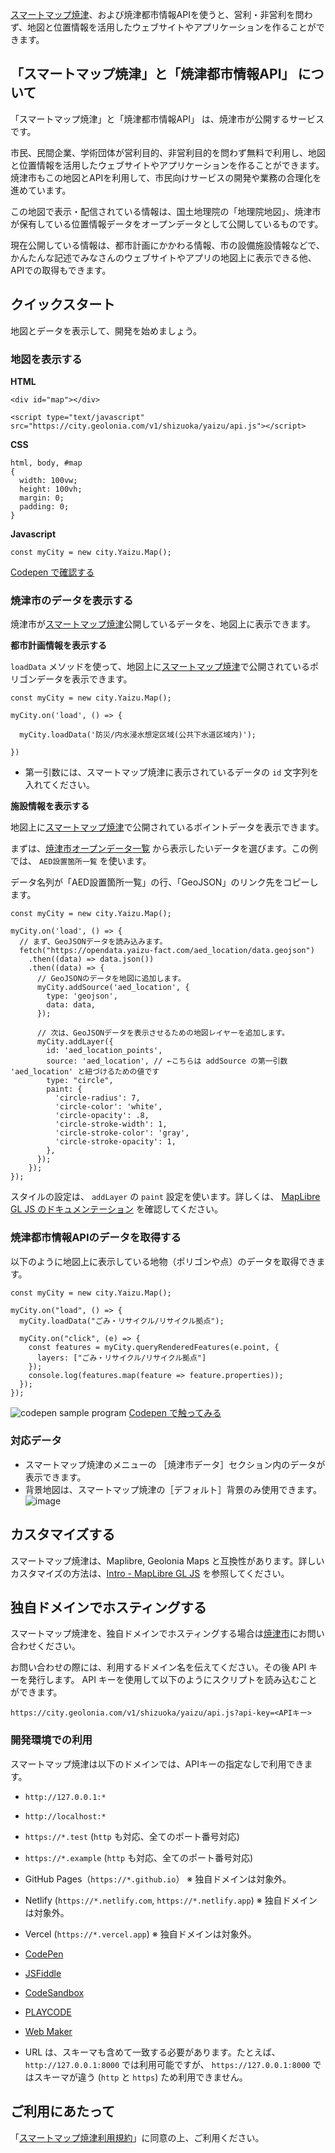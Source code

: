 [スマートマップ焼津](https://maps.yaizu-smartcity.jp/)、および焼津都市情報APIを使うと、営利・非営利を問わず、地図と位置情報を活用したウェブサイトやアプリケーションを作ることができます。


## 「スマートマップ焼津」と「焼津都市情報API」 について

「スマートマップ焼津」と「焼津都市情報API」 は、焼津市が公開するサービスです。

市民、民間企業、学術団体が営利目的、非営利目的を問わず無料で利用し、地図と位置情報を活用したウェブサイトやアプリケーションを作ることができます。焼津市もこの地図とAPIを利用して、市民向けサービスの開発や業務の合理化を進めています。

この地図で表示・配信されている情報は、国土地理院の「地理院地図」、焼津市が保有している位置情報データをオープンデータとして公開しているものです。

現在公開している情報は、都市計画にかかわる情報、市の設備施設情報などで、かんたんな記述でみなさんのウェブサイトやアプリの地図上に表示できる他、APIでの取得もできます。

## クイックスタート

地図とデータを表示して、開発を始めましょう。

### 地図を表示する

**HTML**

```
<div id="map"></div>

<script type="text/javascript" src="https://city.geolonia.com/v1/shizuoka/yaizu/api.js"></script>
```

**CSS**

```
html, body, #map
{
  width: 100vw;
  height: 100vh;
  margin: 0;
  padding: 0;
}
```

**Javascript**

```
const myCity = new city.Yaizu.Map();
```

[Codepen で確認する](https://codepen.io/geolonia/pen/bNGOagR)

### 焼津市のデータを表示する

焼津市が[スマートマップ焼津](https://maps.yaizu-smartcity.jp/)公開しているデータを、地図上に表示できます。

**都市計画情報を表示する**

`loadData` メソッドを使って、地図上に[スマートマップ焼津](https://maps.yaizu-smartcity.jp/)で公開されているポリゴンデータを表示できます。

```
const myCity = new city.Yaizu.Map();

myCity.on('load', () => {  
  
  myCity.loadData('防災/内水浸水想定区域(公共下水道区域内)');
    
})
```

* 第一引数には、スマートマップ焼津に表示されているデータの `id` 文字列を入れてください。

**施設情報を表示する**

地図上に[スマートマップ焼津](https://maps.yaizu-smartcity.jp/)で公開されているポイントデータを表示できます。

まずは、[焼津市オープンデータ一覧](https://github.com/yaizu-city/opendata#yaizu-open-data) から表示したいデータを選びます。この例では、 `AED設置箇所一覧` を使います。

データ名列が「AED設置箇所一覧」の行、「GeoJSON」のリンク先をコピーします。

```
const myCity = new city.Yaizu.Map();

myCity.on('load', () => {
  // まず、GeoJSONデータを読み込みます。
  fetch("https://opendata.yaizu-fact.com/aed_location/data.geojson")
    .then((data) => data.json())
    .then((data) => {
      // GeoJSONのデータを地図に追加します。
      myCity.addSource('aed_location', {
        type: 'geojson',
        data: data,
      });

      // 次は、GeoJSONデータを表示させるための地図レイヤーを追加します。
      myCity.addLayer({
        id: 'aed_location_points',
        source: 'aed_location', // ←こちらは addSource の第一引数 'aed_location' と紐づけるための値です
        type: "circle",
        paint: {
          'circle-radius': 7,
          'circle-color': 'white',
          'circle-opacity': .8,
          'circle-stroke-width': 1,
          'circle-stroke-color': 'gray',
          'circle-stroke-opacity': 1,
        },
      });
    });
});
```

スタイルの設定は、 `addLayer` の `paint` 設定を使います。詳しくは、 [MapLibre GL JS のドキュメンテーション](https://maplibre.org/maplibre-gl-js-docs/style-spec/layers/#circle) を確認してください。


### 焼津都市情報APIのデータを取得する

以下のように地図上に表示している地物（ポリゴンや点）のデータを取得できます。

```
const myCity = new city.Yaizu.Map();

myCity.on("load", () => {
  myCity.loadData("ごみ・リサイクル/リサイクル拠点");

  myCity.on("click", (e) => {
    const features = myCity.queryRenderedFeatures(e.point, {
      layers: ["ごみ・リサイクル/リサイクル拠点"]
    });
    console.log(features.map(feature => feature.properties));
  });
});
```

![codepen sample program](./assets/img/codepen.png)
[Codepen で触ってみる](https://codepen.io/geolonia/pen/bNGOagR)

### 対応データ

- スマートマップ焼津のメニューの ［焼津市データ］セクション内のデータが表示できます。
- 背景地図は、スマートマップ焼津の［デフォルト］背景のみ使用できます。
![image](./assets/img/use-data-list.jpg)


## カスタマイズする

スマートマップ焼津は、Maplibre, Geolonia Maps と互換性があります。詳しいカスタマイズの方法は、[Intro - MapLibre GL JS](https://maplibre.org/maplibre-gl-js/docs/API/) を参照してください。

## 独自ドメインでホスティングする

スマートマップ焼津を、独自ドメインでホスティングする場合は[焼津市](https://logoform.jp/form/tWbQ/206951)にお問い合わせください。

お問い合わせの際には、利用するドメイン名を伝えてください。その後 API キーを発行します。
API キーを使用して以下のようにスクリプトを読み込むことができます。

`https://city.geolonia.com/v1/shizuoka/yaizu/api.js?api-key=<APIキー>`


### 開発環境での利用

スマートマップ焼津は以下のドメインでは、APIキーの指定なしで利用できます。

* `http://127.0.0.1:*`
* `http://localhost:*`
* `https://*.test` (`http` も対応、全てのポート番号対応)
* `https://*.example` (`http` も対応、全てのポート番号対応)
* GitHub Pages（`https://*.github.io`） ※ 独自ドメインは対象外。
* Netlify (`https://*.netlify.com`, `https://*.netlify.app`) ※ 独自ドメインは対象外。
* Vercel (`https://*.vercel.app`) ※ 独自ドメインは対象外。
* [CodePen](https://codepen.io/)
* [JSFiddle](https://jsfiddle.net/)
* [CodeSandbox](https://codesandbox.io/)
* [PLAYCODE](https://playcode.io)
* [Web Maker](https://webmaker.app)

* URL は、スキーマも含めて一致する必要があります。たとえば、`http://127.0.0.1:8000` では利用可能ですが、 `https://127.0.0.1:8000` ではスキーマが違う (`http` と `https`) ため利用できません。

## ご利用にあたって
「[スマートマップ焼津利用規約](https://yaizu-smartcity.jp/%E7%84%BC%E6%B4%A5%E3%82%AA%E3%83%BC%E3%83%95%E3%82%9A%E3%83%B3%E3%83%86%E3%82%99%E3%83%BC%E3%82%BF%E3%82%AB%E3%82%BF%E3%83%AD%E3%82%AF%E3%82%99%E5%88%A9%E7%94%A8%E8%A6%8F%E7%B4%8420250306.pdf)」に同意の上、ご利用ください。
